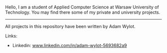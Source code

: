 Hello,
I am a student of Applied Computer Science at Warsaw University of Technology.
You may find there some of my private and university projects.



-------------------------------------------------------------------------------
All projects in this repository have been written by Adam Wylot.

Links:
  * Linkedin: www.linkedin.com/in/adam-wylot-5693682a9
